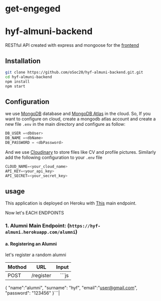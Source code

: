 # get-engeged

# hyf-almuni-backend
RESTful API created with express and mongoose for the [frontend](https://github.com/oSoc20/hyf-alumni)

## Installation

```bash
git clone https://github.com/oSoc20/hyf-almuni-backend.git.git
cd hyf-almuni-backend
npm install
npm start
```

## Configuration
we use [MongoDB](https://www.mongodb.com) database and [MongoDB Atlas](https://www.mongodb.com/cloud/atlas) in the cloud. So, If you want to configure on cloud, create a mongodb atlas account and create a new file ```.env``` in the main directory and configure as follow:

```js
DB_USER =<dbUser>
DB_NAME =<dbName>
DB_PASSWORD = <dbPassword> 
```

And we use [Cloudinary](https://github.com/oSoc20/hyf-alumni) to store files like CV and profile pictures. Similarly add the following configuration to your ```.env``` file

```js
CLOUD_NAME=<your_cloud_name>
API_KEY=<your_api_key>
API_SECRET=<your_secret_key>
```

## usage

This application is deployed on Heroku with [This](https://hyf-almuni.herokuapp.com) main endpoint. 

Now let's EACH ENDPOINTS

### 1. Alumni Main Endpoint: (```https://hyf-almuni.herokuapp.com/alumni```)

#### a. Registering an Alumni 

let's register a random alumni

| Mothod | URL   | Input    |
| :------------- | :----------: | -----------: |
|  POST| /register   | ```js
{
    "name":"alumni",
    "surname": "hyf",
    "email":"user@gmail.com",
    "password": "123456"
}```|
